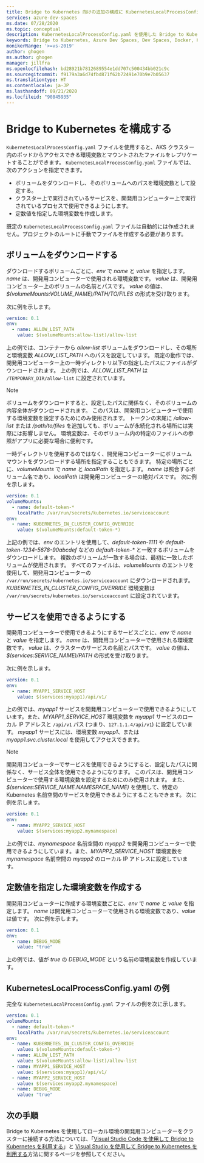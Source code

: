 ```yaml
---
title: Bridge to Kubernetes 向けの追加の構成に KubernetesLocalProcessConfig.yaml を使用する
services: azure-dev-spaces
ms.date: 07/28/2020
ms.topic: conceptual
description: KubernetesLocalProcessConfig.yaml を使用した Bridge to Kubernetes の追加の構成オプションについて説明します
keywords: Bridge to Kubernetes, Azure Dev Spaces, Dev Spaces, Docker, Kubernetes, Azure, AKS, Azure Kubernetes Service, コンテナー
monikerRange: '>=vs-2019'
author: ghogen
ms.author: ghogen
manager: jillfra
ms.openlocfilehash: bd28921b7812689554e1dd707c500434bb021c9c
ms.sourcegitcommit: f9179a3a6d74fbd871f62b72491e70b9e7b05637
ms.translationtype: HT
ms.contentlocale: ja-JP
ms.lasthandoff: 09/21/2020
ms.locfileid: "90845935"
---
```

# <a name="configure-bridge-to-kubernetes"></a>Bridge to Kubernetes を構成する

`KubernetesLocalProcessConfig.yaml` ファイルを使用すると、AKS クラスター内のポッドからアクセスできる環境変数とマウントされたファイルをレプリケートすることができます。 `KubernetesLocalProcessConfig.yaml` ファイルでは、次のアクションを指定できます。

* ボリュームをダウンロードし、そのボリュームへのパスを環境変数として設定する。
* クラスター上で実行されているサービスを、開発用コンピューター上で実行されているプロセスで使用できるようにします。
* 定数値を指定した環境変数を作成します。

既定の `KubernetesLocalProcessConfig.yaml` ファイルは自動的には作成されません。プロジェクトのルートに手動でファイルを作成する必要があります。

## <a name="download-a-volume"></a>ボリュームをダウンロードする

ダウンロードするボリュームごとに、*env* で *name* と *value* を指定します。 *name* は、開発用コンピューターで使用される環境変数です。 *value* は、開発用コンピューター上のボリュームの名前とパスです。 *value* の値は、 *$(volumeMounts:VOLUME_NAME)/PATH/TO/FILES* の形式を受け取ります。

次に例を示します。

```yaml
version: 0.1
env:
  - name: ALLOW_LIST_PATH
    value: $(volumeMounts:allow-list)/allow-list
```

上の例では、コンテナーから *allow-list* ボリュームをダウンロードし、その場所と環境変数 *ALLOW_LIST_PATH* へのパスを設定しています。 既定の動作では、開発用コンピューター上の一時ディレクトリ以下の指定したパスにファイルがダウンロードされます。 上の例では、*ALLOW_LIST_PATH* は `/TEMPORARY_DIR/allow-list` に設定されています。 

> [!NOTE]
> ボリュームをダウンロードすると、設定したパスに関係なく、そのボリュームの内容全体がダウンロードされます。 このパスは、開発用コンピューターで使用する環境変数を設定するためにのみ使用されます。 トークンの末尾に */allow-list* または */path/to/files* を追加しても、ボリュームが永続化される場所には実際には影響しません。 環境変数は、そのボリューム内の特定のファイルへの参照がアプリに必要な場合に便利です。

一時ディレクトリを使用するのではなく、開発用コンピューターにボリューム マウントをダウンロードする場所を指定することもできます。 特定の場所ごとに、*volumeMounts* で *name* と *localPath* を指定します。 *name* は照合するボリューム名であり、*localPath* は開発用コンピューターの絶対パスです。 次に例を示します。

```yaml
version: 0.1
volumeMounts:
  - name: default-token-*
    localPath: /var/run/secrets/kubernetes.io/serviceaccount
env:
  - name: KUBERNETES_IN_CLUSTER_CONFIG_OVERRIDE
    value: $(volumeMounts:default-token-*)
```

上記の例では、*env* のエントリを使用して、*default-token-1111* や *default-token-1234-5678-90abcdef* などの *default-token-\** と一致するボリュームをダウンロードします。 複数のボリュームが一致する場合は、最初に一致したボリュームが使用されます。 すべてのファイルは、*volumeMounts* のエントリを使用して、開発用コンピューターの `/var/run/secrets/kubernetes.io/serviceaccount` にダウンロードされます。 *KUBERNETES_IN_CLUSTER_CONFIG_OVERRIDE* 環境変数は `/var/run/secrets/kubernetes.io/serviceaccount` に設定されています。

## <a name="make-a-service-available"></a>サービスを使用できるようにする

開発用コンピューターで使用できるようにするサービスごとに、*env* で *name* と *value* を指定します。 *name* は、開発用コンピューターで使用される環境変数です。 *value* は、クラスターのサービスの名前とパスです。 *value* の値は、 *$(services:SERVICE_NAME)/PATH* の形式を受け取ります。

次に例を示します。

```yaml
version: 0.1
env:
  - name: MYAPP1_SERVICE_HOST
    value: $(services:myapp1)/api/v1/
```

上の例では、*myapp1* サービスを開発用コンピューターで使用できるようにしています。また、*MYAPP1_SERVICE_HOST* 環境変数を *myapp1* サービスのローカル IP アドレスと `/api/v1` パス (つまり、`127.1.1.4/api/v1`) に設定しています。 *myapp1* サービスには、環境変数 *myapp1*、または *myapp1.svc.cluster.local* を使用してアクセスできます。

> [!NOTE]
> 開発用コンピューターでサービスを使用できるようにすると、設定したパスに関係なく、サービス全体を使用できるようになります。 このパスは、開発用コンピューターで使用する環境変数を設定するためにのみ使用されます。
また、 *$(services:SERVICE_NAME.NAMESPACE_NAME)* を使用して、特定の Kubernetes 名前空間のサービスを使用できるようにすることもできます。 次に例を示します。

```yaml
version: 0.1
env:
  - name: MYAPP2_SERVICE_HOST
    value: $(services:myapp2.mynamespace)
```

上の例では、*mynamespace* 名前空間の *myapp2* を開発用コンピューターで使用できるようにしています。また、*MYAPP2_SERVICE_HOST* 環境変数を *mynamespace* 名前空間の *myapp2* のローカル IP アドレスに設定しています。

## <a name="create-an-environment-variable-with-a-constant-value"></a>定数値を指定した環境変数を作成する

開発用コンピューターに作成する環境変数ごとに、*env* で *name* と *value* を指定します。 *name* は開発用コンピューターで使用される環境変数であり、*value* は値です。 次に例を示します。

```yaml
version: 0.1
env:
  - name: DEBUG_MODE
    value: "true"
```

上の例では、値が *true* の *DEBUG_MODE* という名前の環境変数を作成しています。

## <a name="example-kuberneteslocalprocessconfigyaml"></a>KubernetesLocalProcessConfig.yaml の例

完全な `KubernetesLocalProcessConfig.yaml` ファイルの例を次に示します。

```yaml
version: 0.1
volumeMounts:
  - name: default-token-*
    localPath: /var/run/secrets/kubernetes.io/serviceaccount
env:
  - name: KUBERNETES_IN_CLUSTER_CONFIG_OVERRIDE
    value: $(volumeMounts:default-token-*)
  - name: ALLOW_LIST_PATH
    value: $(volumeMounts:allow-list)/allow-list
  - name: MYAPP1_SERVICE_HOST
    value: $(services:myapp1)/api/v1/
  - name: MYAPP2_SERVICE_HOST
    value: $(services:myapp2.mynamespace)
  - name: DEBUG_MODE 
    value: "true"
```

## <a name="next-steps"></a>次の手順

Bridge to Kubernetes を使用してローカル環境の開発用コンピューターをクラスターに接続する方法については、「[Visual Studio Code を使用して Bridge to Kubernetes を利用する][bridge-to-kubernetes-vs-code]」と [Visual Studio を使用して Bridge to Kubernetes を利用する][bridge-to-kubernetes-vs]方法に関するページを参照してください。

[bridge-to-kubernetes-vs-code]: https://code.visualstudio.com/docs/containers/bridge-to-kubernetes
[bridge-to-kubernetes-vs]: bridge-to-kubernetes.md
